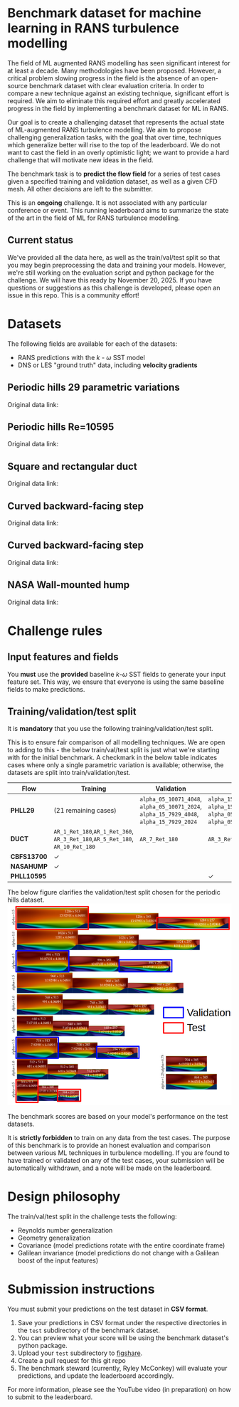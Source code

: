 # Benchmark dataset for machine learning in RANS turbulence modelling

The field of ML augmented RANS modelling has seen significant interest for at least a decade. Many methodologies have been proposed. However, a critical problem slowing progress in the field is the absence of an open-source benchmark dataset with clear evaluation criteria. In order to compare a new technique against an existing technique, significant effort is required. We aim to eliminate this required effort and greatly accelerated progress in the field by implementing a benchmark dataset for ML in RANS.


Our goal is to create a challenging dataset that represents the actual state of ML-augmented RANS turbulence modelling. We aim to propose challenging generalization tasks, with the goal that over time, techniques which generalize better will rise to the top of the leaderboard. We do not want to cast the field in an overly optimistic light; we want to provide a hard challenge that will motivate new ideas in the field.

The benchmark task is to **predict the flow field** for a series of test cases given a specified training and validation dataset, as well as a given CFD mesh. All other decisions are left to the submitter.

This is an **ongoing** challenge. It is not associated with any particular conference or event. This running leaderboard aims to summarize the state of the art in the field of ML for RANS turbulence modelling.
## Current status
We've provided all the data here, as well as the train/val/test split so that you may begin preprocessing the data and training your models. However, we're still working on the evaluation script and python package for the challenge. We will have this ready by November 20, 2025. If you have questions or suggestions as this challenge is developed, please open an issue in this repo. This is a community effort!

# Datasets
The following fields are available for each of the datasets:
- RANS predictions with the $k$ - $\omega$ SST model
- DNS or LES "ground truth" data, including **velocity gradients**
## Periodic hills 29 parametric variations
Original data link:
## Periodic hills Re=10595
Original data link:
## Square and rectangular duct
Original data link:
## Curved backward-facing step
Original data link:
## Curved backward-facing step
Original data link:
## NASA Wall-mounted hump  
Original data link:

# Challenge rules
## Input features and fields
You **must** use the **provided** baseline $k$-$\omega$ SST fields to generate your input feature set. This way, we ensure that everyone is using the same baseline fields to make predictions. 

## Training/validation/test split
It is **mandatory** that you use the following training/validation/test split.

This is to ensure fair comparison of all modelling techniques. We are open to adding to this - the below train/val/test split is just what we're starting with for the initial benchmark. A checkmark in the below table indicates cases where only a single parametric variation is available; otherwise, the datasets are split into train/validation/test.

|**Flow**  | **Training** | **Validation** | **Test** |
|- | - | - |  - |
|**PHLL29** | (21 remaining cases)|`alpha_05_10071_4048`, `alpha_05_10071_2024`, `alpha_15_7929_4048`, `alpha_15_7929_2024`| `alpha_15_13929_4048`, `alpha_15_13929_2024`, `alpha_05_4071_4048`, `alpha_05_4071_2024`|
|**DUCT** | `AR_1_Ret_180`,`AR_1_Ret_360`, `AR_3_Ret_180`,`AR_5_Ret_180`, `AR_10_Ret_180` | `AR_7_Ret_180`  |`AR_3_Ret_360`,`AR_14_Ret_180`|
|**CBFS13700** | ✓| | |
|**NASAHUMP**| ✓ | | |
|**PHLL10595**|  | | ✓|

The below figure clarifies the validation/test split chosen for the periodic hills dataset.
![Alt text](phll_tvt_split.png)


The benchmark scores are based on your model's performance on the test datasets.

It is **strictly forbidden** to train on any data from the test cases. The purpose of this benchmark is to provide an honest evaluation and comparison between various ML techniques in turbulence modelling. If you are found to have trained or validated on any of the test cases, your submission will be automatically withdrawn, and a note will be made on the leaderboard.

# Design philosophy
The train/val/test split in the challenge tests the following:
- Reynolds number generalization
- Geometry generalization
- Covariance (model predictions rotate with the entire coordinate frame)
- Galilean invariance (model predictions do not change with a Galilean boost of the input features)

# Submission instructions
You must submit your predictions on the test dataset in **CSV format**.

1. Save your predictions in CSV format under the respective directories in the `test` subdirectory of the benchmark dataset.
2. You can preview what your score will be using the benchmark dataset's python package.
3. Upload your `test` subdirectory to [figshare](https://figshare.com/).
4. Create a pull request for this git repo 
5. The benchmark steward (currently, Ryley McConkey) will evaluate your predictions, and update the leaderboard accordingly.

For more information, please see the YouTube video (in preparation) on how to submit to the leaderboard.




